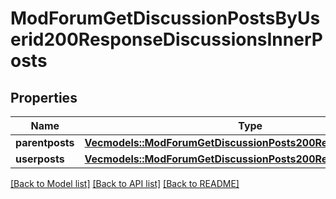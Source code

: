 # ModForumGetDiscussionPostsByUserid200ResponseDiscussionsInnerPosts

## Properties

Name | Type | Description | Notes
------------ | ------------- | ------------- | -------------
**parentposts** | [**Vec<models::ModForumGetDiscussionPosts200ResponsePostsInner>**](mod_forum_get_discussion_posts_200_response_posts_inner.md) |  | 
**userposts** | [**Vec<models::ModForumGetDiscussionPosts200ResponsePostsInner>**](mod_forum_get_discussion_posts_200_response_posts_inner.md) |  | 

[[Back to Model list]](../README.md#documentation-for-models) [[Back to API list]](../README.md#documentation-for-api-endpoints) [[Back to README]](../README.md)


